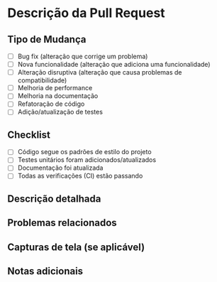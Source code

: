 # Descrição da Pull Request

## Tipo de Mudança
- [ ] Bug fix (alteração que corrige um problema)
- [ ] Nova funcionalidade (alteração que adiciona uma funcionalidade)
- [ ] Alteração disruptiva (alteração que causa problemas de compatibilidade)
- [ ] Melhoria de performance
- [ ] Melhoria na documentação
- [ ] Refatoração de código
- [ ] Adição/atualização de testes

## Checklist
- [ ] Código segue os padrões de estilo do projeto
- [ ] Testes unitários foram adicionados/atualizados
- [ ] Documentação foi atualizada
- [ ] Todas as verificações (CI) estão passando

## Descrição detalhada
<!-- Forneça um resumo claro e conciso das alterações feitas. -->

## Problemas relacionados
<!-- Adicione links para issues relacionadas, se houver. -->

## Capturas de tela (se aplicável)
<!-- Se sua PR inclui alterações visuais, adicione capturas de tela aqui. -->

## Notas adicionais
<!-- Quaisquer informações adicionais relevantes para os revisores. --> 